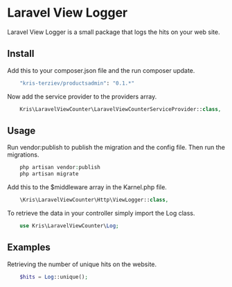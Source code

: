 # Laravel View Logger

Laravel View Logger is a small package that logs the hits on your web site.

## Install

Add this to your composer.json file and the run composer update.
``` bash
    "kris-terziev/productsadmin": "0.1.*"
```

Now add the service provider to the providers array.
```php
    Kris\LaravelViewCounter\LaravelViewCounterServiceProvider::class,
```

## Usage

Run vendor:publish to publish the migration and the config file. Then run the migrations.
``` php
    php artisan vendor:publish
    php artisan migrate
```

Add this to the $middleware array in the Karnel.php file.

```php
    \Kris\LaravelViewCounter\Http\ViewLogger::class,
```
To retrieve the data in your controller simply import the Log class.

```php
    use Kris\LaravelViewCounter\Log;
```

## Examples

Retrieving the number of unique hits on the website.

```php
    $hits = Log::unique();
```


